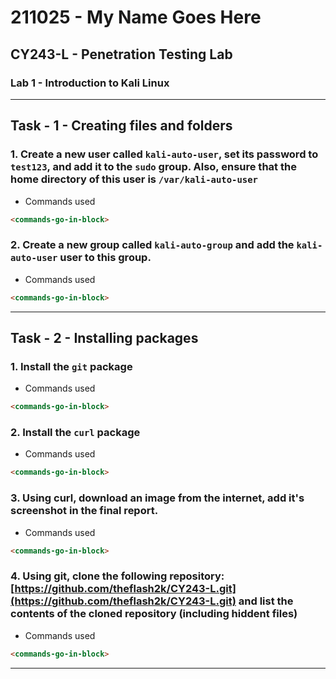 # 211025 - My Name Goes Here

## CY243-L - Penetration Testing Lab

### Lab 1 - Introduction to Kali Linux

---

## Task - 1 - Creating files and folders

### 1. Create a new user called `kali-auto-user`, set its password to `test123`, and add it to the `sudo` group. Also, ensure that the home directory of this user is `/var/kali-auto-user`

- Commands used

```md
<commands-go-in-block>
```

<Screenshot goes here>

### 2. Create a new group called `kali-auto-group` and add the `kali-auto-user` user to this group.

- Commands used

```md
<commands-go-in-block>
```

<Screenshot goes here>

---

## Task - 2 - Installing packages

### 1. Install the `git` package

- Commands used

```md
<commands-go-in-block>
```

<Screenshot goes here>

### 2. Install the `curl` package

- Commands used

```md
<commands-go-in-block>
```

<Screenshot goes here>

### 3. Using curl, download an image from the internet, add it's screenshot in the final report.

- Commands used

```md
<commands-go-in-block>
```

<Screenshot goes here>

### 4. Using git, clone the following repository: [https://github.com/theflash2k/CY243-L.git](https://github.com/theflash2k/CY243-L.git) and list the contents of the cloned repository (including hiddent files)

- Commands used

```md
<commands-go-in-block>
```

<Screenshot goes here>

---
